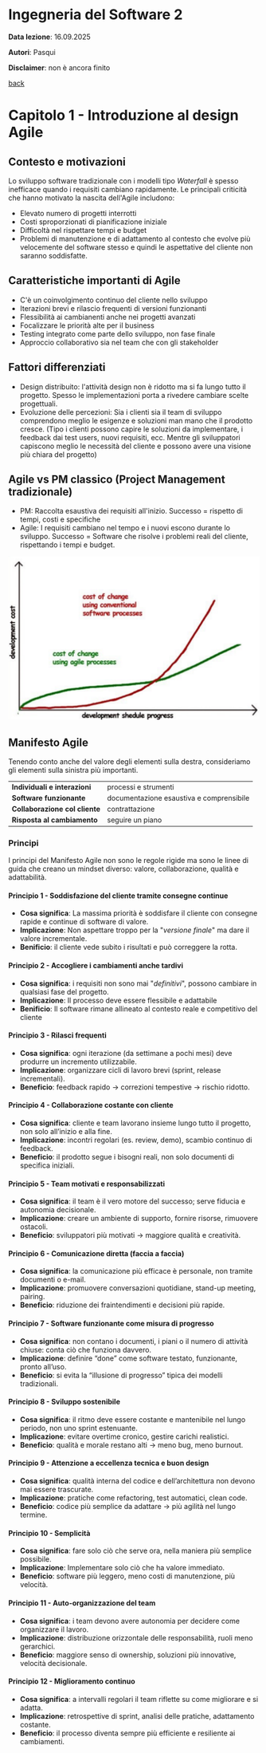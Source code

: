 # Ingegneria del Software 2

**Data lezione**: 16.09.2025

**Autori**: Pasqui

**Disclaimer**: non è ancora finito

[back](./../index.md)

# Capitolo 1 - Introduzione al design Agile

## Contesto e motivazioni
Lo sviluppo software tradizionale con i modelli tipo *Waterfall* è spesso inefficace quando i requisiti cambiano rapidamente.
Le principali criticità che hanno motivato la nascita dell'Agile includono:
- Elevato numero di progetti interrotti
- Costi sproporzionati di pianificazione iniziale
- Difficoltà nel rispettare tempi e budget
- Problemi di manutenzione e di adattamento al contesto che evolve più velocemente del software stesso e quindi le aspettative del cliente non saranno soddisfatte.

## Caratteristiche importanti di Agile
- C'è un coinvolgimento continuo del cliente nello sviluppo
- Iterazioni brevi e rilascio frequenti di versioni funzionanti
- Flessibilità ai cambianenti anche nei progetti avanzati
- Focalizzare le priorità alte per il business
- Testing integrato come parte dello sviluppo, non fase finale
- Approccio collaborativo sia nel team che con gli stakeholder

## Fattori differenziati
- Design distribuito: l'attività design non è ridotto ma si fa lungo tutto il progetto. Spesso le implementazioni porta a rivedere cambiare scelte progettuali.
- Evoluzione delle percezioni: Sia i clienti sia il team di sviluppo comprendono meglio le esigenze e soluzioni man mano che il prodotto cresce. (Tipo i clienti possono capire le soluzioni da implementare, i feedback dai test users, nuovi requisiti, ecc. Mentre gli sviluppatori capiscono meglio le necessità del cliente e possono avere una visione più chiara del progetto)

## Agile vs PM classico (Project Management tradizionale)

- PM: Raccolta esaustiva dei requisiti all'inizio. Successo = rispetto di tempi, costi e specifiche
- Agile: I requisiti cambiano nel tempo e i nuovi escono durante lo sviluppo. Successo = Software che risolve i problemi reali del cliente, rispettando i tempi e budget.

![](./attachments/costofchange.png)

## Manifesto Agile
Tenendo conto anche del valore degli elementi sulla destra, consideriamo gli elementi sulla sinistra più importanti.

|                                |                                          |
| ------------------------------ | ---------------------------------------- |
| **Individuali e interazioni**  | processi e strumenti                     |
| **Software funzionante**       | documentazione esaustiva e comprensibile |
| **Collaborazione col cliente** | contrattazione                           |
| **Risposta al cambiamento**    | seguire un piano                         |
### Principi
I principi del Manifesto Agile non sono le regole rigide ma sono le linee di guida che creano un mindset diverso: valore, collaborazione, qualità e adattabilità.
#### Principio 1 - Soddisfazione del cliente tramite consegne continue
- **Cosa significa**: La massima priorità è soddisfare il cliente con consegne rapide e continue di software di valore.
- **Implicazione**: Non aspettare troppo per la "*versione finale*" ma dare il valore incrementale. 
- **Benificio**: il cliente vede subito i risultati e può correggere la rotta.

#### Principio 2 - Accogliere i cambiamenti anche tardivi
- **Cosa significa**: i requisiti non sono mai "*definitivi*", possono cambiare in qualsiasi fase del progetto.
- **Implicazione**: Il processo deve essere flessibile e adattabile
- **Benificio**: Il software rimane allineato al contesto reale e competitivo del cliente

#### Principio 3 - Rilasci frequenti
- **Cosa significa**: ogni iterazione (da settimane a pochi mesi) deve produrre un incremento utilizzabile.
- **Implicazione**: organizzare cicli di lavoro brevi (sprint, release incrementali).
- **Beneficio**: feedback rapido → correzioni tempestive → rischio ridotto.

#### Principio 4 - Collaborazione costante con cliente
- **Cosa significa**: cliente e team lavorano insieme lungo tutto il progetto, non solo all’inizio e alla fine.
- **Implicazione**: incontri regolari (es. review, demo), scambio continuo di feedback.
- **Beneficio**: il prodotto segue i bisogni reali, non solo documenti di specifica iniziali.

#### Principio 5 - Team motivati e responsabilizzati
- **Cosa significa**: il team è il vero motore del successo; serve fiducia e autonomia decisionale.
- **Implicazione**: creare un ambiente di supporto, fornire risorse, rimuovere ostacoli.
- **Beneficio**: sviluppatori più motivati → maggiore qualità e creatività.

#### Principio 6 - Comunicazione diretta (faccia a faccia)
- **Cosa significa**: la comunicazione più efficace è personale, non tramite documenti o e-mail.
- **Implicazione**: promuovere conversazioni quotidiane, stand-up meeting, pairing.
- **Beneficio**: riduzione dei fraintendimenti e decisioni più rapide.

#### Principio 7 - Software funzionante come misura di progresso
- **Cosa significa**: non contano i documenti, i piani o il numero di attività chiuse: conta ciò che funziona davvero.
- **Implicazione**: definire “done” come software testato, funzionante, pronto all’uso.
- **Beneficio**: si evita la “illusione di progresso” tipica dei modelli tradizionali.

#### Principio 8 - Sviluppo sostenibile
- **Cosa significa**: il ritmo deve essere costante e mantenibile nel lungo periodo, non uno sprint estenuante.
- **Implicazione**: evitare overtime cronico, gestire carichi realistici.
- **Beneficio**: qualità e morale restano alti → meno bug, meno burnout.

#### Principio 9 - Attenzione a eccellenza tecnica e buon design
- **Cosa significa**: qualità interna del codice e dell’architettura non devono mai essere trascurate.
- **Implicazione**: pratiche come refactoring, test automatici, clean code.
- **Beneficio**: codice più semplice da adattare → più agilità nel lungo termine.

#### Principio 10 - Semplicità
- **Cosa significa**: fare solo ciò che serve ora, nella maniera più semplice possibile.
- **Implicazione**: Implementare solo ciò che ha valore immediato.
- **Beneficio**: software più leggero, meno costi di manutenzione, più velocità.

#### Principio 11 - Auto-organizzazione del team
- **Cosa significa**: i team devono avere autonomia per decidere come organizzare il lavoro.
- **Implicazione**: distribuzione orizzontale delle responsabilità, ruoli meno gerarchici.
- **Beneficio**: maggiore senso di ownership, soluzioni più innovative, velocità decisionale.

#### Principio 12 - Miglioramento continuo
- **Cosa significa**: a intervalli regolari il team riflette su come migliorare e si adatta.
- **Implicazione**: retrospettive di sprint, analisi delle pratiche, adattamento costante.
- **Beneficio**: il processo diventa sempre più efficiente e resiliente ai cambiamenti.

